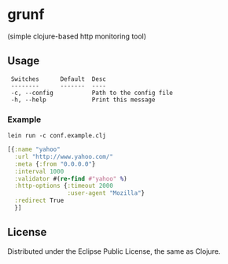 # grunf

(simple clojure-based http monitoring tool)

## Usage

```
 Switches      Default  Desc
 --------      -------  ----
 -c, --config           Path to the config file 
 -h, --help             Print this message
```

### Example

```
lein run -c conf.example.clj
```

```clj
[{:name "yahoo"
  :url "http://www.yahoo.com/"
  :meta {:from "0.0.0.0"}
  :interval 1000
  :validator #(re-find #"yahoo" %)
  :http-options {:timeout 2000
                 :user-agent "Mozilla"}
  :redirect True
  }]
```


## License

Distributed under the Eclipse Public License, the same as Clojure.
